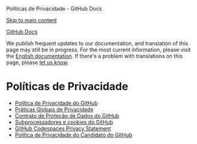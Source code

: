 Políticas de Privacidade - GitHub Docs

[Skip to main content](#main-content)

[](/pt)[GitHub Docs](/pt)

We publish frequent updates to our documentation, and translation of this page may still be in progress. For the most current information, please visit the [English documentation](/en). If there's a problem with translations on this page, please [let us know](https://github.com/contact?form[subject]=translation%20issue%20on%20docs.github.com&form[comments]=).

Políticas de Privacidade
==========

* [Política de Privacidade do GitHub](/pt/site-policy/privacy-policies/github-privacy-statement)
* [Práticas Globais de Privacidade](/pt/site-policy/privacy-policies/global-privacy-practices)
* [Contrato de Proteção de Dados do GitHub](/pt/site-policy/privacy-policies/github-data-protection-agreement)
* [Subprocessadores e cookies do GitHub](/pt/site-policy/privacy-policies/github-subprocessors-and-cookies)
* [GitHub Codespaces Privacy Statement](/pt/site-policy/privacy-policies/github-codespaces-privacy-statement)
* [Política de Privacidade do Candidato do GitHub](/pt/site-policy/privacy-policies/github-candidate-privacy-policy)

